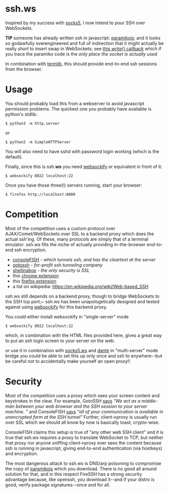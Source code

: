 ssh.ws
======

Inspired by my success with [socks5](http://github.com/kousu/socks5.ws), I now intend to pour SSH over WebSockets.

**TIP** someone has already written ssh in javascript: [paramikojs](https://github.com/mimecuvalo/paramikojs); and it looks so godawfully overengineered and full of indirection that it might actually be really short to insert swap in WebSockets; see [this write() callback](https://github.com/mimecuvalo/firessh/blob/b31e19b7b058f7507e5c2c3251c16f50ad322d85/src/content/js/connection/ssh2.js#L127) which if you trace the paramiko code is the *only place the socket is actually used*

In combination with [termlib](http://www.masswerk.at/termlib/), this should provide end-to-end ssh sessions from the browser.

Usage
=====

You should probably load this from a webserver to avoid javascript permission problems. The quickest one you probably have available is python's stdlib:

```
$ python3 -m http.server
```
or
```
$ python2 -m SimpleHTTPServer
```

You will also need to have sshd with password login working (which is the default).

Finally, since this is ssh.**ws** you need [websockify](https://github.com/kanaka/websockify/) or equivalent in front of it:
```
$ websockify 8022 localhost:22
```

Once you have those three(!) servers running, start your browser:
```
$ firefox http://localhost:8000
```

Competition
===========

Most of the competition uses a custom protocol over AJAX/Comet/WebSockets over SSL to a backend proxy which does the actual ssh'ing.
Of these, many protocols are simply that of a terminal emulator.
ssh.ws fills the niche of actually providing in-the-browser end-to-end ssh encryption.


* [consoleFISH](http://serfish.com/console/) - _which tunnels ssh, and has the cleartext at the server_
* [gotossh](http://www.gotossh.com/) - _for-profit ssh tunneling company_
* [shellinabox](https://code.google.com/p/shellinabox/) - _the only security is SSL_
* this [chrome extension](https://chrome.google.com/webstore/detail/secure-shell/pnhechapfaindjhompbnflcldabbghjo)
* this [firefox extension](http://firessh.mozdev.org/developers.html)
* a list on wikipedia: https://en.wikipedia.org/wiki/Web-based_SSH


ssh.ws still depends on a backend proxy, though to bridge WebSockets to the SSH tcp port;~
ssh.ws has been unapologetically designed and tested against using [websockify](https://github.com/kanaka/websockify/) for this backend proxy.

You could either install websockify in "single-server" mode
```
$ websockify 8022 localhost:22
```
which, in combination with the HTML files provided here, gives a great way to put an ssh login screen to your server on the web.

or use it in combination with [socks5.ws](http://github.com/kousu/socks5.ws) and [dante](http://www.inet.no/dante/) in "multi-server" mode
bridge you could be able to set this up only once and ssh to anywhere--but be careful not to accidentally make yourself an open proxy!!


Security
========

Most of the competition uses a proxy which sees your screen content and keystrokes in the clear. For example,
GotoSSH [says](http://www.gotossh.com/security)
_"We act as a middle-man between your web browser and the SSH session to your server machine. "_
and ConsoleFISH [says](serfish.com/console/web-ssh-security.jsp)
_"all of your communication is available in unencrypted form at the SSH tunnel"_
Further, client->proxy is usually run over SSL which we should all know by now is basically toast, crypto-wise.

ConsoleFISH claims this setup is true of "any other web SSH client" and it is true that ssh.ws
requires a proxy to translate WebSocket to TCP, but neither that proxy nor anyone sniffing client->proxy
ever sees the content because ssh is running in javascript, giving end-to-end authentication (via hostkeys) and encryption.

The most dangerous attack to ssh.ws is DNS/arp poisoning to compromise the copy of [paramikojs](https://github.com/mimecuvalo/paramikojs)
which you download.  There is no good all around solution for that, and in this respect FireSSH has a strong security advantage because,
like openssh, you download it--and if your distro is good, verify package signatures--once and for all.

